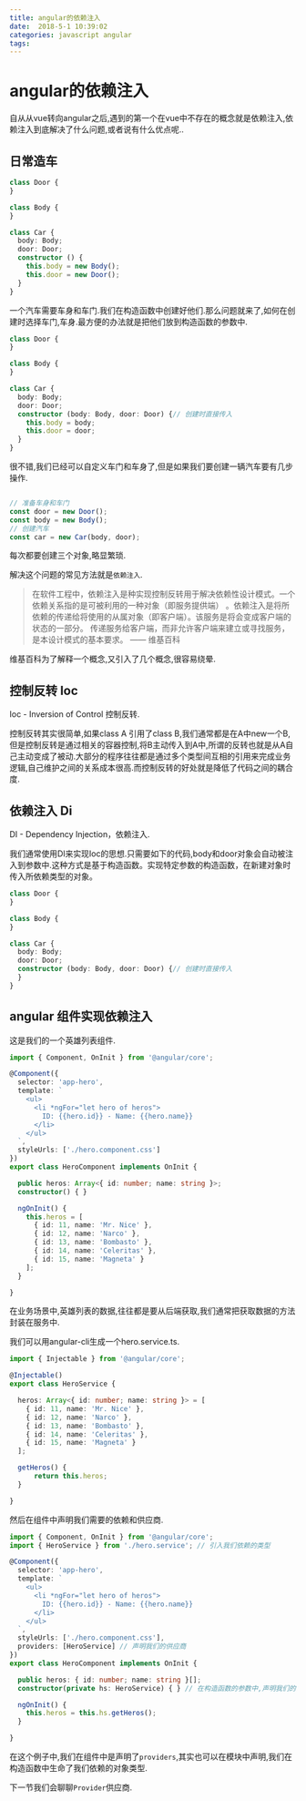 ```yaml
---
title: angular的依赖注入 
date:  2018-5-1 10:39:02  
categories: javascript angular
tags: 
---
```


# angular的依赖注入

自从从vue转向angular之后,遇到的第一个在vue中不存在的概念就是依赖注入,依赖注入到底解决了什么问题,或者说有什么优点呢..

<!-- more -->

## 日常造车

```ts
class Door {
}

class Body {
}

class Car {
  body: Body;
  door: Door;
  constructor () {
    this.body = new Body();
    this.door = new Door();
  }
}
```

一个汽车需要车身和车门.我们在构造函数中创建好他们.那么问题就来了,如何在创建时选择车门,车身.最方便的办法就是把他们放到构造函数的参数中.

```ts
class Door {
}

class Body {
}

class Car {
  body: Body;
  door: Door;
  constructor (body: Body, door: Door) {// 创建时直接传入
    this.body = body;
    this.door = door;
  }
}
```

很不错,我们已经可以自定义车门和车身了,但是如果我们要创建一辆汽车要有几步操作.

```ts

// 准备车身和车门
const door = new Door();
const body = new Body();
// 创建汽车
const car = new Car(body, door);
```

每次都要创建三个对象,略显繁琐.

解决这个问题的常见方法就是`依赖注入`.

>在软件工程中，依赖注入是种实现控制反转用于解决依赖性设计模式。一个依赖关系指的是可被利用的一种对象（即服务提供端） 。依赖注入是将所依赖的传递给将使用的从属对象（即客户端）。该服务是将会变成客户端的状态的一部分。 传递服务给客户端，而非允许客户端来建立或寻找服务，是本设计模式的基本要求。 —— 维基百科

维基百科为了解释一个概念,又引入了几个概念,很容易绕晕.

## 控制反转 Ioc

Ioc - Inversion of Control 控制反转.

控制反转其实很简单,如果class A 引用了class B,我们通常都是在A中new一个B,但是控制反转是通过相关的容器控制,将B主动传入到A中,所谓的反转也就是从A自己主动变成了被动.大部分的程序往往都是通过多个类型间互相的引用来完成业务逻辑,自己维护之间的关系成本很高.而控制反转的好处就是降低了代码之间的耦合度.


## 依赖注入 Di

DI - Dependency Injection，依赖注入.

我们通常使用DI来实现Ioc的思想.只需要如下的代码,body和door对象会自动被注入到参数中.这种方式是基于构造函数。实现特定参数的构造函数，在新建对象时传入所依赖类型的对象。

```ts
class Door {
}

class Body {
}

class Car {
  body: Body;
  door: Door;
  constructor (body: Body, door: Door) {// 创建时直接传入
  }
}
```

## angular 组件实现依赖注入

这是我们的一个英雄列表组件.

```ts
import { Component, OnInit } from '@angular/core';

@Component({
  selector: 'app-hero',
  template: `
    <ul>
      <li *ngFor="let hero of heros">
        ID: {{hero.id}} - Name: {{hero.name}}
      </li>
    </ul>
  `,
  styleUrls: ['./hero.component.css']
})
export class HeroComponent implements OnInit {

  public heros: Array<{ id: number; name: string }>;
  constructor() { }

  ngOnInit() {
    this.heros = [
      { id: 11, name: 'Mr. Nice' },
      { id: 12, name: 'Narco' },
      { id: 13, name: 'Bombasto' },
      { id: 14, name: 'Celeritas' },
      { id: 15, name: 'Magneta' }
    ];
  }

}
```

在业务场景中,英雄列表的数据,往往都是要从后端获取,我们通常把获取数据的方法封装在服务中.

我们可以用angular-cli生成一个hero.service.ts.

```ts
import { Injectable } from '@angular/core';

@Injectable()
export class HeroService {

  heros: Array<{ id: number; name: string }> = [
    { id: 11, name: 'Mr. Nice' },
    { id: 12, name: 'Narco' },
    { id: 13, name: 'Bombasto' },
    { id: 14, name: 'Celeritas' },
    { id: 15, name: 'Magneta' }
  ];

  getHeros() {
      return this.heros;
  }

}
```

然后在组件中声明我们需要的依赖和供应商.

```ts
import { Component, OnInit } from '@angular/core';
import { HeroService } from './hero.service'; // 引入我们依赖的类型

@Component({
  selector: 'app-hero',
  template: `
    <ul>
      <li *ngFor="let hero of heros">
        ID: {{hero.id}} - Name: {{hero.name}}
      </li>
    </ul>
  `,
  styleUrls: ['./hero.component.css'],
  providers: [HeroService] // 声明我们的供应商
})
export class HeroComponent implements OnInit {

  public heros: { id: number; name: string }[];
  constructor(private hs: HeroService) { } // 在构造函数的参数中,声明我们的依赖

  ngOnInit() {
    this.heros = this.hs.getHeros();
  }

}

```

在这个例子中,我们在组件中是声明了`providers`,其实也可以在模块中声明,我们在构造函数中生命了我们依赖的对象类型.

下一节我们会聊聊`Provider`供应商.